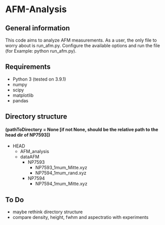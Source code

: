 # AFM-Analysis

## General information
This code aims to analyze AFM measurements. As a user, the only file to worry about is run_afm.py. Configure the available options and run the file (for Example:       python run_afm.py).

## Requirements
- Python 3 (tested on 3.9.1)
- numpy
- scipy
- matplotlib
- pandas

## Directory structure
#### (pathToDirectory = None [if not None, should be the relative path to the head dir of NP7593])
- HEAD
    - AFM_analysis
    - dataAFM
        - NP7593
            - NP7593_1mum_Mitte.xyz
            - NP7594_1mum_rand.xyz
        - NP7594
            - NP7594_1mum_Mitte.xyz



## To Do
- maybe rethink directory structure
- compare density, height, fwhm and aspectratio with experiments
